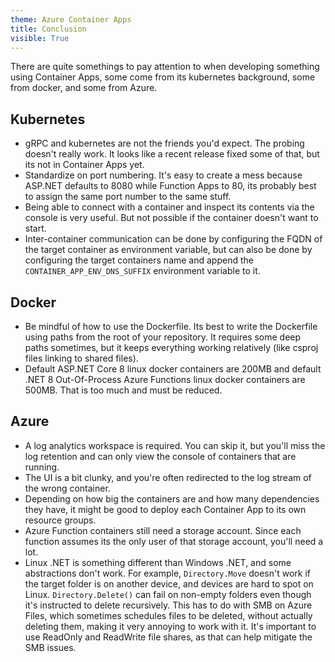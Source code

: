 ```yaml
---
theme: Azure Container Apps
title: Conclusion
visible: True
---
```


There are quite somethings to pay attention to when developing something using Container Apps, some come from its kubernetes background, some from docker, and some from Azure.

## Kubernetes

- gRPC and kubernetes are not the friends you'd expect. The probing doesn't really work. It looks like a recent release fixed some of that, but its not in Container Apps yet.
- Standardize on port numbering. It's easy to create a mess because ASP.NET defaults to 8080 while Function Apps to 80, its probably best to assign the same port number to the same stuff.
- Being able to connect with a container and inspect its contents via the console is very useful. But not possible if the container doesn't want to start.
- Inter-container communication can be done by configuring the FQDN of the target container as environment variable, but can also be done by configuring the target containers name and append the `CONTAINER_APP_ENV_DNS_SUFFIX` environment variable to it. 

## Docker

- Be mindful of how to use the Dockerfile. Its best to write the Dockerfile using paths from the root of your repository. It requires some deep paths sometimes, but it keeps everything working relatively (like csproj files linking to shared files).
- Default ASP.NET Core 8 linux docker containers are 200MB and default .NET 8 Out-Of-Process Azure Functions linux docker containers are 500MB. That is too much and must be reduced.

## Azure

- A log analytics workspace is required. You can skip it, but you'll miss the log retention and can only view the console of containers that are running.
- The UI is a bit clunky, and you're often redirected to the log stream of the wrong container.
- Depending on how big the containers are and how many dependencies they have, it might be good to deploy each Container App to its own resource groups.
- Azure Function containers still need a storage account. Since each function assumes its the only user of that storage account, you'll need a lot.
- Linux .NET is something different than Windows .NET, and some abstractions don't work. For example, `Directory.Move` doesn't work if the target folder is on another device, and devices are hard to spot on Linux. `Directory.Delete()` can fail on non-empty folders even though it's instructed to delete recursively. This has to do with SMB on Azure Files, which sometimes schedules files to be deleted, without actually deleting them, making it very annoying to work with it. It's important to use ReadOnly and ReadWrite file shares, as that can help mitigate the SMB issues.
